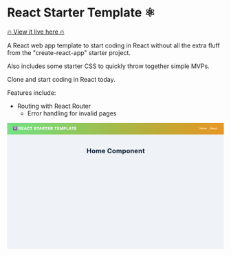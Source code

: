 # React Starter Template ⚛️

[🔥 View it live here 🔥](https://react-starter-template-ljfiv.netlify.app/)

A React web app template to start coding in React without all the extra fluff from the "create-react-app" starter project.

Also includes some starter CSS to quickly throw together simple MVPs.

Clone and start coding in React today.

Features include:

- Routing with React Router
  - Error handling for invalid pages

[![](https://github.com/louisiaegerv/Project-Images/blob/master/React-Starter-Template.png?raw=true)](https://react-starter-template-ljfiv.netlify.app/)

